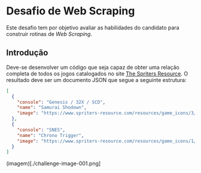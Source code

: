 # Desafio de Web Scraping

Este desafio tem por objetivo avaliar as habilidades do candidato para construir rotinas de _Web Scraping_.

## Introdução

Deve-se desenvolver um código que seja capaz de obter uma relação completa de todos os jogos catalogados no site [The Spriters Resource](https://www.spriters-resource.com/). O resultado deve ser um documento JSON que segue a seguinte estrutura:

```json
[
  {
    "console": "Genesis / 32X / SCD",
    "name": "Samurai Shodown",
    "image": "https://www.spriters-resource.com/resources/game_icons/3/2551.png"
  },
  {
    "console": "SNES",
    "name": "Chrono Trigger",
    "image": "https://www.spriters-resource.com/resources/game_icons/1/880.png"
  }
]
```

(imagem)[./challenge-image-001.png]
